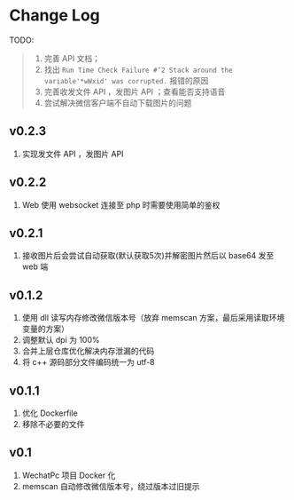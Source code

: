 
# Change Log

TODO: 
> 1. 完善 API 文档；
> 2. 找出 `Run Time Check Failure #‘2 Stack around the variable'*wWxid' was corrupted.` 报错的原因
> 3. 完善收发文件 API ，发图片 API ；查看能否支持语音
> 4. 尝试解决微信客户端不自动下载图片的问题

## v0.2.3
1. 实现发文件 API ，发图片 API

## v0.2.2
1. Web 使用 websocket 连接至 php 时需要使用简单的鉴权

## v0.2.1
1. 接收图片后会尝试自动获取(默认获取5次)并解密图片然后以 base64 发至 web 端

## v0.1.2
1. 使用 dll 读写内存修改微信版本号（放弃 memscan 方案，最后采用读取环境变量的方案）
2. 调整默认 dpi 为 100%
3. 合并上层仓库优化解决内存泄漏的代码
4. 将 c++ 源码部分文件编码统一为 utf-8

## v0.1.1
1. 优化 Dockerfile 
2. 移除不必要的文件

## v0.1
1. WechatPc 项目 Docker 化
2. memscan 自动修改微信版本号，绕过版本过旧提示
